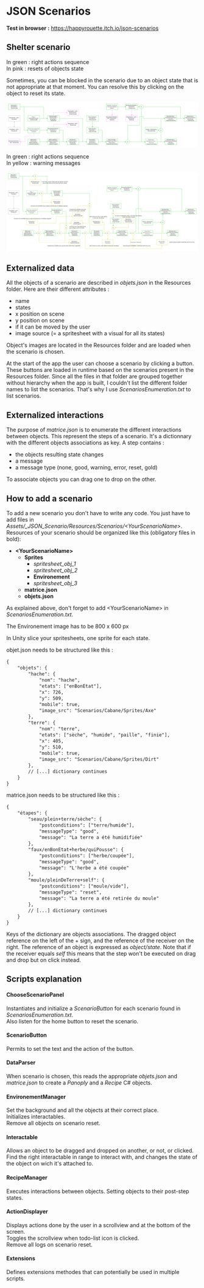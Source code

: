 
# JSON Scenarios

**Test in browser :** <https://happyrouette.itch.io/json-scenarios>

## Shelter scenario

In green : right actions sequence  
In pink : resets of objects state

Sometimes, you can be blocked in the scenario due to an object state that is not appropriate at that moment. You can resolve this by clicking on the object to reset its state.

![A diagram of the right sequence](/_Doc/ShelterWithResets.png)

In green : right actions sequence  
In yellow : warning messages

![A diagram with warning messages](/_Doc/ShelterWithWarnings.png)

## Externalized data

All the objects of a scenario are described in *objets.json* in the Resources folder. Here are their different attributes :  
 - name
 - states
 - x position on scene
 - y position on scene
 - if it can be moved by the user
 - image source (= a spritesheet with a visual for all its states)

 Object's images are located in the Resources folder and are loaded when the scenario is chosen.  

At the start of the app the user can choose a scenario by clicking a button. These buttons are loaded in runtime based on the scenarios present in the Resources folder. Since all the files in that folder are grouped together without hierarchy when the app is built, I couldn't list the different folder names to list the scenarios. That's why I use *ScenariosEnumeration.txt* to list scenarios.

## Externalized interactions

The purpose of *matrice.json* is to enumerate the different interactions between objects. This represent the steps of a scenario. It's a dictionnary with the different objects associations as key. A step contains :
 - the objects resulting state changes
 - a message 
 - a message type (none, good, warning, error, reset, gold)

 To associate objects you can drag one to drop on the other.

## How to add a scenario

To add a new scenario you don't have to write any code. You just have to add files in *Assets/_JSON_Scenario/Resources/Scenarios/\<YourScenarioName\>*. Resources of your scenario should be organized like this (obligatory files in bold):  
 - **\<YourScenarioName\>**
    - **Sprites**
        - *spritesheet_obj_1*
        - *spritesheet_obj_2*
        - **Environement**
        - *spritesheet_obj_3*
    - **matrice.json**
    - **objets.json**

As explained above, don't forget to add \<YourScenarioName\> in *ScenariosEnumeration.txt*.  

The Environement image has to be 800 x 600 px

In Unity slice your spritesheets, one sprite for each state.

objet.json needs to be structured like this :  

    {
        "objets": {
            "hache": {
                "nom": "hache",
                "etats": ["enBonEtat"],
                "x": 726,
                "y": 509,
                "mobile": true,
                "image_src": "Scenarios/Cabane/Sprites/Axe"
            },
            "terre": {
                "nom": "terre",
                "etats": ["sèche", "humide", "paille", "finie"],
                "x": 405,
                "y": 510,
                "mobile": true,
                "image_src": "Scenarios/Cabane/Sprites/Dirt"
            },
            // [...] dictionary continues
        }
    }

matrice.json needs to be structured like this :  

    {
        "étapes": {
            "seau/plein+terre/sèche": {
                "postconditions": ["terre/humide"],
                "messageType": "good",
                "message": "La terre a été humidifiée"
            },
            "faux/enBonEtat+herbe/quiPousse": {
                "postconditions": ["herbe/coupée"],
                "messageType": "good",
                "message": "L'herbe a été coupée"
            },
            "moule/pleinDeTerre+self": {
                "postconditions": ["moule/vide"],
                "messageType": "reset",
                "message": "La terre a été retirée du moule"
            },
            // [...] dictionary continues
        }
    }

Keys of the dictionary are objects associations. The dragged object reference on the left of the + sign, and the reference of the receiver on the right. The reference of an object is expressed as *object/state*. Note that if the receiver equals *self* this means that the step won't be executed on drag and drop but on click instead.

## Scripts explanation

#### ChooseScenarioPanel

Instantiates and initialize a *ScenarioButton* for each scenario found in *ScenariosEnumeration.txt*.  
Also listen for the home button to reset the scenario.

#### ScenarioButton

Permits to set the text and the action of the button.

#### DataParser

When scenario is chosen, this reads the appropriate *objets.json* and *matrice.json* to create a *Panoply* and a *Recipe* C# objects. 

#### EnvironementManager

Set the background and all the objects at their correct place.  
Initializes interactables.  
Remove all objects on scenario reset.

#### Interactable

Allows an object to be dragged and dropped on another, or not, or clicked. Find the right interactable in range to interact with, and changes the state of the object on wich it's attached to.

#### RecipeManager

Executes interactions between objects. Setting objects to their post-step states.

#### ActionDisplayer

Displays actions done by the user in a scrollview and at the bottom of the screen.  
Toggles the scrollview when todo-list icon is clicked.  
Remove all logs on scenario reset.

#### Extensions

Defines extensions methodes that can potentially be used in multiple scripts.
